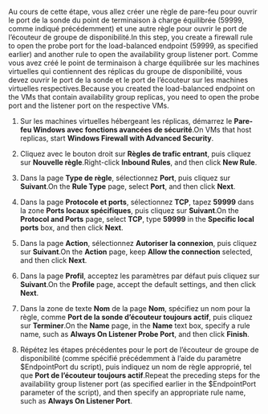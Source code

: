 <span data-ttu-id="828ba-101">Au cours de cette étape, vous allez créer une règle de pare-feu pour ouvrir le port de la sonde du point de terminaison à charge équilibrée (59999, comme indiqué précédemment) et une autre règle pour ouvrir le port de l’écouteur de groupe de disponibilité.</span><span class="sxs-lookup"><span data-stu-id="828ba-101">In this step, you create a firewall rule to open the probe port for the load-balanced endpoint (59999, as specified earlier) and another rule to open the availability group listener port.</span></span> <span data-ttu-id="828ba-102">Comme vous avez créé le point de terminaison à charge équilibrée sur les machines virtuelles qui contiennent des réplicas du groupe de disponibilité, vous devez ouvrir le port de la sonde et le port de l’écouteur sur les machines virtuelles respectives.</span><span class="sxs-lookup"><span data-stu-id="828ba-102">Because you created the load-balanced endpoint on the VMs that contain availability group replicas, you need to open the probe port and the listener port on the respective VMs.</span></span>

1. <span data-ttu-id="828ba-103">Sur les machines virtuelles hébergeant les réplicas, démarrez le **Pare-feu Windows avec fonctions avancées de sécurité**.</span><span class="sxs-lookup"><span data-stu-id="828ba-103">On VMs that host replicas, start **Windows Firewall with Advanced Security**.</span></span>

2. <span data-ttu-id="828ba-104">Cliquez avec le bouton droit sur **Règles de trafic entrant**, puis cliquez sur **Nouvelle règle**.</span><span class="sxs-lookup"><span data-stu-id="828ba-104">Right-click **Inbound Rules**, and then click **New Rule**.</span></span>

3. <span data-ttu-id="828ba-105">Dans la page **Type de règle**, sélectionnez **Port**, puis cliquez sur **Suivant**.</span><span class="sxs-lookup"><span data-stu-id="828ba-105">On the **Rule Type** page, select **Port**, and then click **Next**.</span></span>

4. <span data-ttu-id="828ba-106">Dans la page **Protocole et ports**, sélectionnez **TCP**, tapez **59999** dans la zone **Ports locaux spécifiques**, puis cliquez sur **Suivant**.</span><span class="sxs-lookup"><span data-stu-id="828ba-106">On the **Protocol and Ports** page, select **TCP**, type **59999** in the **Specific local ports** box, and then click **Next**.</span></span>

5. <span data-ttu-id="828ba-107">Dans la page **Action**, sélectionnez **Autoriser la connexion**, puis cliquez sur **Suivant**.</span><span class="sxs-lookup"><span data-stu-id="828ba-107">On the **Action** page, keep **Allow the connection** selected, and then click **Next**.</span></span>

6. <span data-ttu-id="828ba-108">Dans la page **Profil**, acceptez les paramètres par défaut puis cliquez sur **Suivant**.</span><span class="sxs-lookup"><span data-stu-id="828ba-108">On the **Profile** page, accept the default settings, and then click **Next**.</span></span>

7. <span data-ttu-id="828ba-109">Dans la zone de texte **Nom** de la page **Nom**, spécifiez un nom pour la règle, comme **Port de la sonde d’écouteur toujours actif**, puis cliquez sur **Terminer**.</span><span class="sxs-lookup"><span data-stu-id="828ba-109">On the **Name** page, in the **Name** text box, specify a rule name, such as **Always On Listener Probe Port**, and then click **Finish**.</span></span>

8. <span data-ttu-id="828ba-110">Répétez les étapes précédentes pour le port de l’écouteur de groupe de disponibilité (comme spécifié précédemment à l’aide du paramètre $EndpointPort du script), puis indiquez un nom de règle approprié, tel que **Port de l’écouteur toujours actif**.</span><span class="sxs-lookup"><span data-stu-id="828ba-110">Repeat the preceding steps for the availability group listener port (as specified earlier in the $EndpointPort parameter of the script), and then specify an appropriate rule name, such as **Always On Listener Port**.</span></span>

